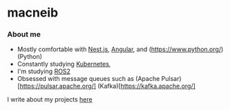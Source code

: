 # macneib

### About me

* Mostly comfortable with [Nest.js](https://nestjs.com/), [Angular](https://angular.io/), and (https://www.python.org/)(Python)
* Constantly studying [Kubernetes](https://kubernetes.io/), 
* I'm studying [ROS2](https://index.ros.org/doc/ros2/)
* Obsessed with message queues such as (Apache Pulsar)[https://pulsar.apache.org/] (Kafka)[https://kafka.apache.org/]

I write about my projects [here](https://macneib.github.com)
